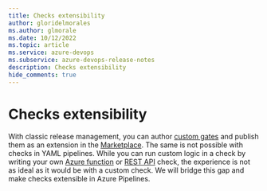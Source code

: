 ```yaml
---
title: Checks extensibility
author: gloridelmorales
ms.author: glmorale
ms.date: 10/12/2022
ms.topic: article
ms.service: azure-devops
ms.subservice: azure-devops-release-notes
description: Checks extensibility
hide_comments: true
---
```


# Checks extensibility

With classic release management, you can author [custom gates](https://github.com/Microsoft/azure-pipelines-tasks/blob/master/docs/authoring/gates.md) and publish them as an extension in the [Marketplace](https://marketplace.visualstudio.com/search?term=gate&target=AzureDevOps&category=Azure%20Pipelines&sortBy=Relevance&preserve-view=true). The same is not possible with checks in YAML pipelines. While you can run custom logic in a check by writing your own [Azure function](/azure/devops/pipelines/process/approvals?view=azure-devops&tabs=check-pass#invoke-azure-function&preserve-view=true) or [REST API](/azure/devops/pipelines/process/approvals?view=azure-devops&tabs=check-pass#invoke-rest-api&preserve-view=true) check, the experience is not as ideal as it would be with a custom check. We will bridge this gap and make checks extensible in Azure Pipelines.